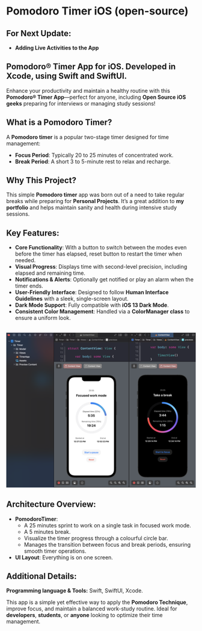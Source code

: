 # Pomodoro Timer iOS (open-source)

## For Next Update: 
- **Adding Live Activities to the App**

## Pomodoro® Timer App for iOS. Developed in Xcode, using Swift and SwiftUI.

Enhance your productivity and maintain a healthy routine with this **Pomodoro® Timer App**—perfect for anyone, including **Open Source iOS geeks** preparing for interviews or managing study sessions!

## What is a Pomodoro Timer?

A **Pomodoro timer** is a popular two-stage timer designed for time management:

- **Focus Period**: Typically 20 to 25 minutes of concentrated work.
- **Break Period**: A short 3 to 5-minute rest to relax and recharge.

## Why This Project?

This simple **Pomodoro timer** app was born out of a need to take regular breaks while preparing for **Personal Projects**. It’s a great addition to **my portfolio** and helps maintain sanity and health during intensive study sessions.

## Key Features:
- **Core Functionality**: With a button to switch between the modes even before the timer has elapsed, reset button to restart the timer when needed. 
- **Visual Progress**: Displays time with second-level precision, including elapsed and remaining time.
- **Notifications & Alerts**: Optionally get notified or play an alarm when the timer ends.
- **User-Friendly Interface**: Designed to follow **Human Interface Guidelines** with a sleek, single-screen layout.
- **Dark Mode Support**: Fully compatible with **iOS 13 Dark Mode**.
- **Consistent Color Management**: Handled via a **ColorManager class** to ensure a uniform look.

</br>
<img width="1077" alt="Screenshot 2023-02-19 at 12 32 59" src="https://raw.githubusercontent.com/lscherub/Pomodoro-Timer-iOS-Open-Source/refs/heads/main/screenshot.png">
</br>

## Architecture Overview:

- **PomodoroTimer**: 
	- A 25 minutes sprint to work on a single task in focused work mode.
	- A 5 minutes break.
	- Visualize the timer progress through a colourful circle bar.
	- Manages the transition between focus and break periods, ensuring smooth timer operations.
-  **UI Layout**: Everything is on one screen.

## Additional Details:
**Programming language & Tools:** Swift, SwiftUI, Xcode. 

This app is a simple yet effective way to apply the **Pomodoro Technique**, improve focus, and maintain a balanced work-study routine. Ideal for **developers**, **students**, or **anyone** looking to optimize their time management.



